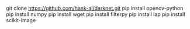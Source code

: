 git clone https://github.com/hank-ai/darknet.git
pip install opencv-python
pip install numpy
pip install wget
pip install filterpy
pip install lap
pip install scikit-image
